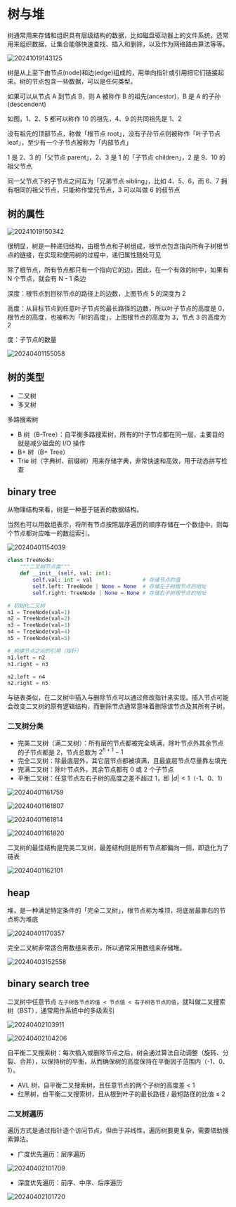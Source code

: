# 树与堆

树通常用来存储和组织具有层级结构的数据，比如磁盘驱动器上的文件系统，还常用来组织数据，让集合能够快速查找、插入和删除，以及作为网络路由算法等等。

![20241019143125](https://image.zuoright.com/20241019143125.png)

树是从上至下由节点(node)和边(edge)组成的，用单向指针或引用把它们链接起来。树的节点包含一些数据，可以是任何类型。

如果可以从节点 A 到节点 B，则 A 被称作 B 的祖先(ancestor)，B 是 A 的子孙(descendent)

如图，1、2、5 都可以称作 10 的祖先，4、9 的共同祖先是 1、2

没有祖先的顶部节点，称做「根节点 root」，没有子孙节点则被称作「叶子节点 leaf」，至少有一个子节点被称为「内部节点」

1 是 2、3 的「父节点 parent」，2、3 是 1 的「子节点 children」，2 是 9、10 的祖父节点

同一父节点下的子节点之间互为「兄弟节点 sibling」，比如 4、5、6，而 6、7 拥有相同的祖父节点，只能称作堂兄节点，3 可以叫做 6 的叔节点

## 树的属性

![20241019150342](https://image.zuoright.com/20241019150342.png)

很明显，树是一种递归结构，由根节点和子树组成，根节点包含指向所有子树根节点的链接，在实现和使用树的过程中，递归属性随处可见

除了根节点，所有节点都只有一个指向它的边，因此，在一个有效的树中，如果有 N 个节点，就会有 N - 1 条边

深度：根节点到目标节点的路径上的边数，上图节点 5 的深度为 2

高度：从目标节点到任意叶子节点的最长路径的边数，所以叶子节点的高度是 0，根节点的高度，也被称为「树的高度」，上图根节点的高度为 3，节点 3 的高度为 2

度：子节点的数量

![20240401155058](https://image.zuoright.com/20240401155058.png)

## 树的类型

- 二叉树
- 多叉树

多路搜索树

- B 树（B-Tree）：自平衡多路搜索树，所有的叶子节点都在同一层，主要目的就是减少磁盘的 I/O 操作
- B+ 树（B+ Tree）
- Trie 树（字典树、前缀树）用来存储字典，非常快速和高效，用于动态拼写检查

## binary tree

从物理结构来看，树是一种基于链表的数据结构。

当然也可以用数组表示，将所有节点按照层序遍历的顺序存储在一个数组中，则每个节点都对应唯一的数组索引。

![20240401154039](https://image.zuoright.com/20240401154039.png)

```python
class TreeNode:
    """二叉树节点类"""
    def __init__(self, val: int):
        self.val: int = val                # 存储节点的值
        self.left: TreeNode | None = None  # 存储左子树根节点的地址
        self.right: TreeNode | None = None # 存储右子树根节点的地址

# 初始化二叉树
n1 = TreeNode(val=1)
n2 = TreeNode(val=2)
n3 = TreeNode(val=3)
n4 = TreeNode(val=4)
n5 = TreeNode(val=5)

# 构建节点之间的引用（指针）
n1.left = n2
n1.right = n3

n2.left = n4
n2.right = n5
```

与链表类似，在二叉树中插入与删除节点可以通过修改指针来实现。插入节点可能会改变二叉树的原有逻辑结构，而删除节点通常意味着删除该节点及其所有子树。

### 二叉树分类

- 完美二叉树（满二叉树）：所有层的节点都被完全填满，除叶节点外其余节点的子节点都是 2，节点总数为 $2^{h+1} - 1$
- 完全二叉树：除最底层外，其它层节点都被填满，且最底层节点尽量靠左填充
- 完满二叉树：除叶节点外，其余节点都有 0 或 2 个子节点
- 平衡二叉树：任意节点左右子树的高度之差不超过 1，即 $|d|<1$（-1、0、1）

![20240401161759](https://image.zuoright.com/20240401161759.png)

![20240401161807](https://image.zuoright.com/20240401161807.png)

![20240401161814](https://image.zuoright.com/20240401161814.png)

![20240401161820](https://image.zuoright.com/20240401161820.png)

二叉树的最佳结构是完美二叉树，最差结构则是所有节点都偏向一侧，即退化为了链表

![20240401162101](https://image.zuoright.com/20240401162101.png)

## heap

堆，是一种满足特定条件的「完全二叉树」，根节点称为堆顶，将底层最靠右的节点称为堆底

![20240401170357](https://image.zuoright.com/20240401170357.png)

完全二叉树非常适合用数组来表示，所以通常采用数组来存储堆。

![20240403152558](https://image.zuoright.com/20240403152558.png)

## binary search tree

二叉树中任意节点 `左子树各节点的值 < 节点值 < 右子树各节点的值`，就叫做二叉搜索树（BST），通常用作系统中的多级索引

![20240402103911](https://image.zuoright.com/20240402103911.png)

![20240402104206](https://image.zuoright.com/20240402104206.png)

自平衡二叉搜索树：每次插入或删除节点之后，树会通过算法自动调整（旋转、分裂、合并），以保持树的平衡，从而确保树的高度保持在平衡因子范围内（-1、0、1）。

- AVL 树，自平衡二叉搜索树，且任意节点的两个子树的高度差 < 1
- 红黑树，自平衡二叉搜索树，且从根到叶子的最长路径 / 最短路径的比值 ≤ 2

### 二叉树遍历

遍历方式是通过指针逐个访问节点，但由于非线性，遍历树要更复杂，需要借助搜索算法。

- 广度优先遍历：层序遍历

![20240402101709](https://image.zuoright.com/20240402101709.png)

- 深度优先遍历：前序、中序、后序遍历

![20240402101720](https://image.zuoright.com/20240402101720.png)
